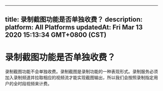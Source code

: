 
---
title: 录制截图功能是否单独收费？
description: 
platform: All Platforms
updatedAt: Fri Mar 13 2020 15:13:34 GMT+0800 (CST)
---
# 录制截图功能是否单独收费？
录制截图功能不会单独收费。录制截图是录制功能的一种表现形式。录制服务必须加入录制频道并拉取相应的视频流才能实现截图输出，所以我们会按照录制指定用户的全时段视频来计费。
